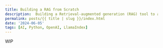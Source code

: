 ```yaml
---
title: Building a RAG from Scratch
description:  Building a Retrieval-augmented generation (RAG) tool to answer questions concerning avalanche data in Colorado.
permalink: posts/{{ title | slug }}/index.html
date: '2024-06-05'
tags: [AI, Python, OpenAI, LlamaIndex]
---
```


WIP